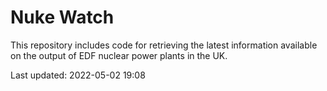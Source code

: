 # Nuke Watch

This repository includes code for retrieving the latest information available on the output of EDF nuclear power plants in the UK.

Last updated: 2022-05-02 19:08